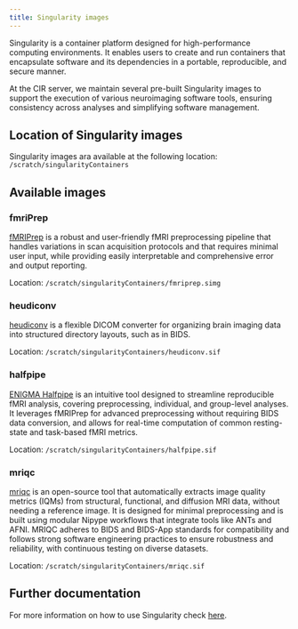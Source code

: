 ```yaml
---
title: Singularity images
---
```


Singularity is a container platform designed for high-performance computing environments. It enables users to create and run containers that encapsulate software and its dependencies in a portable, reproducible, and secure manner.

At the CIR server, we maintain several pre-built Singularity images to support the execution of various neuroimaging software tools, ensuring consistency across analyses and simplifying software management.

## Location of Singularity images
Singularity images ara available at the following location: `/scratch/singularityContainers`

## Available images
### fmriPrep
[fMRIPrep](https://fmriprep.org/en/latest/index.html) is a robust and user-friendly fMRI preprocessing pipeline that handles variations in scan acquisition protocols and that requires minimal user input, while providing easily interpretable and comprehensive error and output reporting.

Location: `/scratch/singularityContainers/fmriprep.simg`
### heudiconv
[heudiconv](https://github.com/nipy/heudiconv) is a flexible DICOM converter for organizing brain imaging data into structured directory layouts, such as in BIDS.

Location: `/scratch/singularityContainers/heudiconv.sif`

### halfpipe
[ENIGMA Halfpipe](https://github.com/HALFpipe/HALFpipe) is an intuitive tool designed to streamline reproducible fMRI analysis, covering preprocessing, individual, and group-level analyses. It leverages fMRIPrep for advanced preprocessing without requiring BIDS data conversion, and allows for real-time computation of common resting-state and task-based fMRI metrics.

Location: `/scratch/singularityContainers/halfpipe.sif`

### mriqc
[mriqc](https://mriqc.readthedocs.io/en/latest/) is an open-source tool that automatically extracts image quality metrics (IQMs) from structural, functional, and diffusion MRI data, without needing a reference image. It is designed for minimal preprocessing and is built using modular Nipype workflows that integrate tools like ANTs and AFNI. MRIQC adheres to BIDS and BIDS-App standards for compatibility and follows strong software engineering practices to ensure robustness and reliability, with continuous testing on diverse datasets.

Location: `/scratch/singularityContainers/mriqc.sif`

## Further documentation
For more information on how to use Singularity check [here](https://docs.sylabs.io/guides/3.5/user-guide/index.html#).
